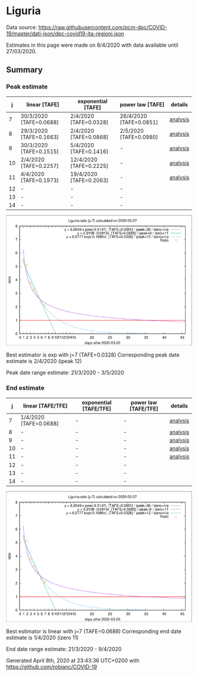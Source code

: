 # Liguria


Data source: https://raw.githubusercontent.com/pcm-dpc/COVID-19/master/dati-json/dpc-covid19-ita-regioni.json

Estimates in this page were made on 8/4/2020 with data available until 27/03/2020.


## Summary 

### Peak estimate 
|j|linear [TAFE]|exponential [TAFE]|power law [TAFE]|details|
|---|----|-----------|---------|-------|
|7|30/3/2020 [TAFE=0.0688]|2/4/2020 [TAFE=0.0328]|26/4/2020 [TAFE=0.0851]|[analysis](COVID-19_liguria_j7_2020-03-27.md)|
|8|29/3/2020 [TAFE=0.1663]|2/4/2020 [TAFE=0.0868]|2/5/2020 [TAFE=0.0980]|[analysis](COVID-19_liguria_j8_2020-03-27.md)|
|9|30/3/2020 [TAFE=0.1515]|5/4/2020 [TAFE=0.1416]|-|[analysis](COVID-19_liguria_j9_2020-03-27.md)|
|10|2/4/2020 [TAFE=0.2257]|12/4/2020 [TAFE=0.2225]|-|[analysis](COVID-19_liguria_j10_2020-03-27.md)|
|11|4/4/2020 [TAFE=0.1973]|19/4/2020 [TAFE=0.2063]|-|[analysis](COVID-19_liguria_j11_2020-03-27.md)|
|12|-|-|-||
|13|-|-|-||
|14|-|-|-||

![best peak estimate](COVID-19_liguria_j7_2020-03-27.png)

Best estimator is exp with j=7 (TAFE=0.0328)
Corresponding peak date estimate is 2/4/2020 (ipeak 12)


Peak date range estimate: 21/3/2020 - 3/5/2020

### End estimate 
|j|linear [TAFE/TFE]|exponential [TAFE/TFE]|power law [TAFE/TFE]|details|
|---|----|-----------|---------|-------|
|7|1/4/2020 [TAFE=0.0688]|-|-|[analysis](COVID-19_liguria_j7_2020-03-27.md)|
|8|-|-|-|[analysis](COVID-19_liguria_j8_2020-03-27.md)|
|9|-|-|-|[analysis](COVID-19_liguria_j9_2020-03-27.md)|
|10|-|-|-|[analysis](COVID-19_liguria_j10_2020-03-27.md)|
|11|-|-|-|[analysis](COVID-19_liguria_j11_2020-03-27.md)|
|12|-|-|-||
|13|-|-|-||
|14|-|-|-||

![best zero estimate](COVID-19_liguria_j7_2020-03-27.png)

Best estimator is linear with j=7 (TAFE=0.0688)
Corresponding end date estimate is 1/4/2020 (izero 11)


End date range estimate: 21/3/2020 - 9/4/2020

Generated April 8th, 2020 at 23:43:36 UTC+0200 with https://github.com/robianc/COVID-19
